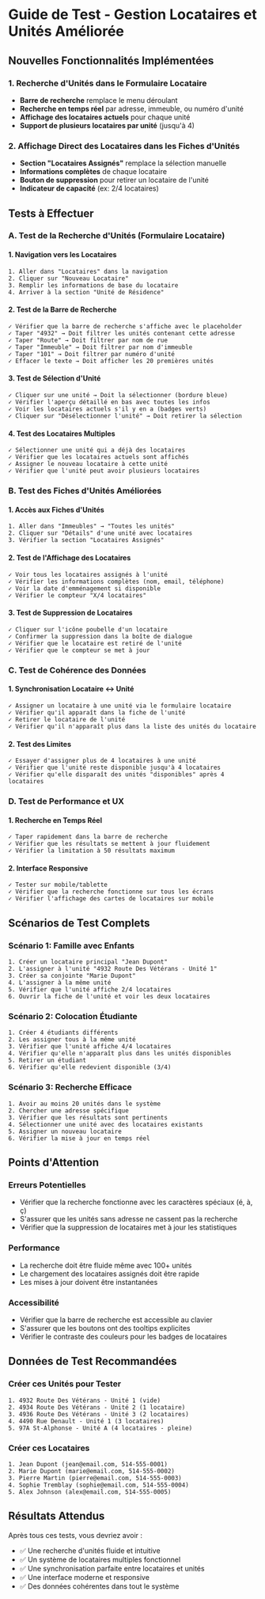 # Guide de Test - Gestion Locataires et Unités Améliorée

## Nouvelles Fonctionnalités Implémentées

### 1. Recherche d'Unités dans le Formulaire Locataire
- **Barre de recherche** remplace le menu déroulant
- **Recherche en temps réel** par adresse, immeuble, ou numéro d'unité
- **Affichage des locataires actuels** pour chaque unité
- **Support de plusieurs locataires par unité** (jusqu'à 4)

### 2. Affichage Direct des Locataires dans les Fiches d'Unités
- **Section "Locataires Assignés"** remplace la sélection manuelle
- **Informations complètes** de chaque locataire
- **Bouton de suppression** pour retirer un locataire de l'unité
- **Indicateur de capacité** (ex: 2/4 locataires)

## Tests à Effectuer

### A. Test de la Recherche d'Unités (Formulaire Locataire)

#### 1. Navigation vers les Locataires
```
1. Aller dans "Locataires" dans la navigation
2. Cliquer sur "Nouveau Locataire"
3. Remplir les informations de base du locataire
4. Arriver à la section "Unité de Résidence"
```

#### 2. Test de la Barre de Recherche
```
✓ Vérifier que la barre de recherche s'affiche avec le placeholder
✓ Taper "4932" → Doit filtrer les unités contenant cette adresse
✓ Taper "Route" → Doit filtrer par nom de rue
✓ Taper "Immeuble" → Doit filtrer par nom d'immeuble
✓ Taper "101" → Doit filtrer par numéro d'unité
✓ Effacer le texte → Doit afficher les 20 premières unités
```

#### 3. Test de Sélection d'Unité
```
✓ Cliquer sur une unité → Doit la sélectionner (bordure bleue)
✓ Vérifier l'aperçu détaillé en bas avec toutes les infos
✓ Voir les locataires actuels s'il y en a (badges verts)
✓ Cliquer sur "Désélectionner l'unité" → Doit retirer la sélection
```

#### 4. Test des Locataires Multiples
```
✓ Sélectionner une unité qui a déjà des locataires
✓ Vérifier que les locataires actuels sont affichés
✓ Assigner le nouveau locataire à cette unité
✓ Vérifier que l'unité peut avoir plusieurs locataires
```

### B. Test des Fiches d'Unités Améliorées

#### 1. Accès aux Fiches d'Unités
```
1. Aller dans "Immeubles" → "Toutes les unités"
2. Cliquer sur "Détails" d'une unité avec locataires
3. Vérifier la section "Locataires Assignés"
```

#### 2. Test de l'Affichage des Locataires
```
✓ Voir tous les locataires assignés à l'unité
✓ Vérifier les informations complètes (nom, email, téléphone)
✓ Voir la date d'emménagement si disponible
✓ Vérifier le compteur "X/4 locataires"
```

#### 3. Test de Suppression de Locataires
```
✓ Cliquer sur l'icône poubelle d'un locataire
✓ Confirmer la suppression dans la boîte de dialogue
✓ Vérifier que le locataire est retiré de l'unité
✓ Vérifier que le compteur se met à jour
```

### C. Test de Cohérence des Données

#### 1. Synchronisation Locataire ↔ Unité
```
✓ Assigner un locataire à une unité via le formulaire locataire
✓ Vérifier qu'il apparaît dans la fiche de l'unité
✓ Retirer le locataire de l'unité
✓ Vérifier qu'il n'apparaît plus dans la liste des unités du locataire
```

#### 2. Test des Limites
```
✓ Essayer d'assigner plus de 4 locataires à une unité
✓ Vérifier que l'unité reste disponible jusqu'à 4 locataires
✓ Vérifier qu'elle disparaît des unités "disponibles" après 4 locataires
```

### D. Test de Performance et UX

#### 1. Recherche en Temps Réel
```
✓ Taper rapidement dans la barre de recherche
✓ Vérifier que les résultats se mettent à jour fluidement
✓ Vérifier la limitation à 50 résultats maximum
```

#### 2. Interface Responsive
```
✓ Tester sur mobile/tablette
✓ Vérifier que la recherche fonctionne sur tous les écrans
✓ Vérifier l'affichage des cartes de locataires sur mobile
```

## Scénarios de Test Complets

### Scénario 1: Famille avec Enfants
```
1. Créer un locataire principal "Jean Dupont"
2. L'assigner à l'unité "4932 Route Des Vétérans - Unité 1"
3. Créer sa conjointe "Marie Dupont"
4. L'assigner à la même unité
5. Vérifier que l'unité affiche 2/4 locataires
6. Ouvrir la fiche de l'unité et voir les deux locataires
```

### Scénario 2: Colocation Étudiante
```
1. Créer 4 étudiants différents
2. Les assigner tous à la même unité
3. Vérifier que l'unité affiche 4/4 locataires
4. Vérifier qu'elle n'apparaît plus dans les unités disponibles
5. Retirer un étudiant
6. Vérifier qu'elle redevient disponible (3/4)
```

### Scénario 3: Recherche Efficace
```
1. Avoir au moins 20 unités dans le système
2. Chercher une adresse spécifique
3. Vérifier que les résultats sont pertinents
4. Sélectionner une unité avec des locataires existants
5. Assigner un nouveau locataire
6. Vérifier la mise à jour en temps réel
```

## Points d'Attention

### Erreurs Potentielles
- Vérifier que la recherche fonctionne avec les caractères spéciaux (é, à, ç)
- S'assurer que les unités sans adresse ne cassent pas la recherche
- Vérifier que la suppression de locataires met à jour les statistiques

### Performance
- La recherche doit être fluide même avec 100+ unités
- Le chargement des locataires assignés doit être rapide
- Les mises à jour doivent être instantanées

### Accessibilité
- Vérifier que la barre de recherche est accessible au clavier
- S'assurer que les boutons ont des tooltips explicites
- Vérifier le contraste des couleurs pour les badges de locataires

## Données de Test Recommandées

### Créer ces Unités pour Tester
```
1. 4932 Route Des Vétérans - Unité 1 (vide)
2. 4934 Route Des Vétérans - Unité 2 (1 locataire)
3. 4936 Route Des Vétérans - Unité 3 (2 locataires)
4. 4490 Rue Denault - Unité 1 (3 locataires)
5. 97A St-Alphonse - Unité A (4 locataires - pleine)
```

### Créer ces Locataires
```
1. Jean Dupont (jean@email.com, 514-555-0001)
2. Marie Dupont (marie@email.com, 514-555-0002)
3. Pierre Martin (pierre@email.com, 514-555-0003)
4. Sophie Tremblay (sophie@email.com, 514-555-0004)
5. Alex Johnson (alex@email.com, 514-555-0005)
```

## Résultats Attendus

Après tous ces tests, vous devriez avoir :
- ✅ Une recherche d'unités fluide et intuitive
- ✅ Un système de locataires multiples fonctionnel
- ✅ Une synchronisation parfaite entre locataires et unités
- ✅ Une interface moderne et responsive
- ✅ Des données cohérentes dans tout le système 